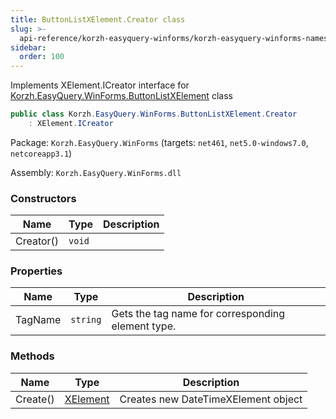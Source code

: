 ```yaml
---
title: ButtonListXElement.Creator class
slug: >-
  api-reference/korzh-easyquery-winforms/korzh-easyquery-winforms-namespace/buttonlistxelement-creator-class
sidebar:
  order: 100
---
```


Implements XElement.ICreator interface for [Korzh.EasyQuery.WinForms.ButtonListXElement](///easyquery/docs/api-reference/korzh-easyquery-winforms/korzh-easyquery-winforms-namespace/buttonlistxelement-class) class
```csharp
public class Korzh.EasyQuery.WinForms.ButtonListXElement.Creator
    : XElement.ICreator

```
Package: `Korzh.EasyQuery.WinForms` (targets: `net461`, `net5.0-windows7.0`, `netcoreapp3.1`)

Assembly: `Korzh.EasyQuery.WinForms.dll`

### Constructors

| Name | Type | Description | 
| --- | --- | --- | 
| Creator() | `void` |  | 


### Properties

| Name | Type | Description | 
| --- | --- | --- | 
| TagName | `string` | Gets the tag name for corresponding element type. | 


### Methods

| Name | Type | Description | 
| --- | --- | --- | 
| Create() | [XElement](///easyquery/docs/api-reference/korzh-easyquery-winforms/korzh-easyquery-winforms-namespace/xelement-class) | Creates new DateTimeXElement object |
